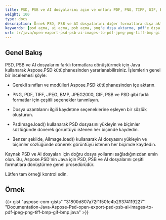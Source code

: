 ```yaml
---
title: PSD, PSB ve AI dosyalarını açın ve onları PDF, PNG, TIFF, GIF, BMP, JPEG formatlarına dışa aktarın
weight: 100
type: docs
description: Örnek PSD, PSB ve AI dosyalarını diğer formatlara dışa aktarma
keywords: [psd açma, ai açma, psb açma, png'e dışa aktarma, pdf'e dışa aktarma, jpeg'e dışa aktarma, tiff'e dışa aktarma, psd api, java, kod örneği]
url: tr/java/open-export-psd-psb-ai-images-to-pdf-jpeg-png-tiff-bmp-gif-bmp/
---
```


## **Genel Bakış**
PSD, PSB ve AI dosyalarını farklı formatlara dönüştürmek için Java kullanarak Aspose.PSD kütüphanesinden yararlanabilirsiniz. İşlemlerin genel bir incelemesi şöyle:

- Gerekli sınıfları ve modülleri Aspose.PSD kütüphanesinden içe aktarın.

- PNG, PDF, TIFF, JPEG, BMP, JPEG2000, GIF, PSB ve PSD gibi farklı formatlar için çeşitli seçenekler tanımlayın.

- Dosya uzantılarını ilgili kaydetme seçeneklerine eşleyen bir sözlük oluşturun.

- PsdImage.load() kullanarak PSD dosyasını yükleyin ve biçimler sözlüğünde dönerek görüntüyü istenen her biçimde kaydedin.

- Benzer şekilde, AiImage.load() kullanarak AI dosyasını yükleyin ve biçimler sözlüğünde dönerek görüntüyü istenen her biçimde kaydedin.

Kaynak PSD ve AI dosyaları için doğru dosya yollarını sağladığınızdan emin olun.
Bu, Aspose.PSD'nin Java için PSD, PSB ve AI dosyalarını çeşitli formatlara dönüştürme genel prosedürüdür.

Lütfen tam örneği kontrol edin.

## **Örnek**
{{< gist "aspose-com-gists" "31800d807a72f1f50fe4b29374119227" "Documentation-Java-Aspose-Psd-open-export-psd-psb-ai-images-to-pdf-jpeg-png-tiff-bmp-gif-bmp.java" >}}
